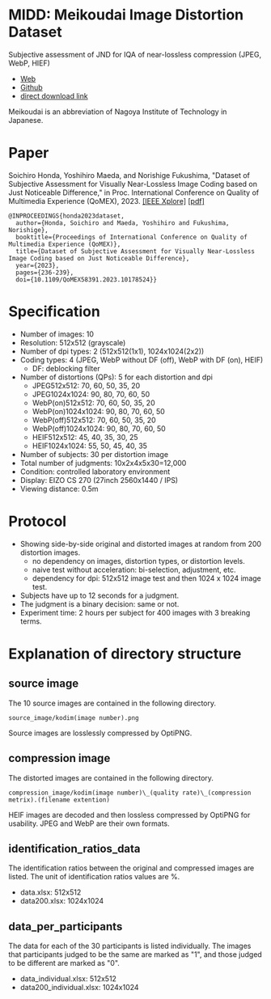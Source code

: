 # MIDD: Meikoudai Image Distortion Dataset
Subjective assessment of JND for IQA of near-lossless compression (JPEG, WebP, HIEF)

* [Web](https://norishigefukushima.github.io/iqanearlossless/)
* [Github](https://github.com/norishigefukushima/iqanearlossless)
* [direct download link](./MIDD.zip)

Meikoudai is an abbreviation of Nagoya Institute of Technology in Japanese.

# Paper
Soichiro Honda, Yoshihiro Maeda, and Norishige Fukushima,
"Dataset of Subjective Assessment for Visually Near-Lossless Image Coding based on Just Noticeable Difference,"
in Proc. International Conference on Quality of Multimedia Experience (QoMEX), 2023.
[[IEEE Xplore]](https://ieeexplore.ieee.org/document/10178524)
[[pdf]](https://fukushima.web.nitech.ac.jp/paper/2023_qomex_honda.pdf)

```
@INPROCEEDINGS{honda2023dataset,
  author={Honda, Soichiro and Maeda, Yoshihiro and Fukushima, Norishige},
  booktitle={Proceedings of International Conference on Quality of Multimedia Experience (QoMEX)}, 
  title={Dataset of Subjective Assessment for Visually Near-Lossless Image Coding based on Just Noticeable Difference}, 
  year={2023},
  pages={236-239},
  doi={10.1109/QoMEX58391.2023.10178524}}
```

# Specification
* Number of images: 10
* Resolution: 512x512 (grayscale)
* Number of dpi types: 2 (512x512(1x1), 1024x1024(2x2))
* Coding types: 4 (JPEG, WebP without DF (off), WebP with DF (on), HEIF)
	* DF: deblocking filter
* Number of distortions (QPs): 5 for each distortion and dpi
	* JPEG512x512: 70, 60, 50, 35, 20
	* JPEG1024x1024: 90, 80, 70, 60, 50
	* WebP(on)512x512: 70, 60, 50, 35, 20
	* WebP(on)1024x1024: 90, 80, 70, 60, 50
	* WebP(off)512x512: 70, 60, 50, 35, 20
	* WebP(off)1024x1024: 90, 80, 70, 60, 50
	* HEIF512x512: 45, 40, 35, 30, 25
	* HEIF1024x1024: 55, 50, 45, 40, 35
* Number of subjects: 30 per distortion image
* Total number of judgments: 10x2x4x5x30=12,000
* Condition: controlled laboratory environment
* Display: EIZO CS 270 (27inch  2560x1440 / IPS)
* Viewing distance: 0.5m

# Protocol
* Showing side-by-side original and distorted images at random from 200 distortion images.
	* no dependency on images, distortion types, or distortion levels.
	* naive test without acceleration: bi-selection, adjustment, etc.
	* dependency for dpi: 512x512 image test and then 1024 x 1024 image test.
* Subjects have up to 12 seconds for a judgment.
* The judgment is a binary decision: same or not.
* Experiment time: 2 hours per subject for 400 images with 3 breaking terms.

# Explanation of directory structure
## source image
The 10 source images are contained in the following directory.
```
source_image/kodim(image number).png
```
Source images are losslessly compressed by OptiPNG.

## compression image
The distorted images are contained in the following directory.
```
compression_image/kodim(image number)\_(quality rate)\_(compression metrix).(filename extention)
```

HEIF images are decoded and then lossless compressed by OptiPNG for usability.
JPEG and WebP are their own formats.

## identification\_ratios\_data
The identification ratios between the original and compressed images are listed.
The unit of identification ratios values are %.

* data.xlsx: 512x512
* data200.xlsx: 1024x1024

## data\_per\_participants
The data for each of the 30 participants is listed individually.
The images that participants judged to be the same are marked as "1", and those judged to be different are marked as "0".

* data\_individual.xlsx: 512x512
* data200\_individual.xlsx: 1024x1024
